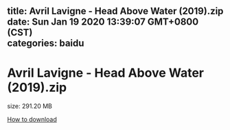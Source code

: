 
title: Avril Lavigne - Head Above Water (2019).zip
date: Sun Jan 19 2020 13:39:07 GMT+0800 (CST)    
categories: baidu
---

# Avril Lavigne - Head Above Water (2019).zip
size: 291.20 MB
 
 

[How to download](https://bpcam.bemobtrk.com/go/2ceec3aa-1ca2-46d6-b9ff-aaa5c184517c?jno=1678)